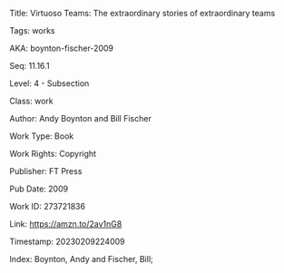 Title:  Virtuoso Teams: The extraordinary stories of extraordinary teams

Tags:   works

AKA:    boynton-fischer-2009

Seq:    11.16.1

Level:  4 - Subsection

Class:  work

Author: Andy Boynton and Bill Fischer

Work Type: Book

Work Rights: Copyright

Publisher: FT Press

Pub Date: 2009

Work ID: 273721836

Link:   https://amzn.to/2av1nG8

Timestamp: 20230209224009

Index:  Boynton, Andy and Fischer, Bill; 

